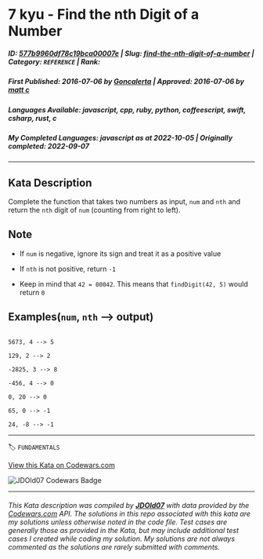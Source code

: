 # 7 kyu - Find the nth Digit of a Number

##### **ID**: [577b9960df78c19bca00007e](https://www.codewars.com/kata/577b9960df78c19bca00007e) | **Slug**: [find-the-nth-digit-of-a-number](https://www.codewars.com/kata/577b9960df78c19bca00007e) | **Category**: `REFERENCE` | **Rank**: <span style="color:white">7 kyu</span>

##### **First Published**: 2016-07-06 ***by*** [Goncalerta](https://www.codewars.com/users/Goncalerta) | **Approved**: 2016-07-06 ***by*** [matt c](https://www.codewars.com/users/matt%20c)

##### **Languages Available**: javascript, cpp, ruby, python, coffeescript, swift, csharp, rust, c

##### **My Completed Languages**: javascript ***as at*** 2022-10-05 | **Originally completed**: 2022-09-07

---

## Kata Description


Complete the function that takes two numbers as input, ```num``` and ```nth``` and return the `nth` digit of `num` (counting from right to left).



## Note

- If ```num``` is negative, ignore its sign and treat it as a positive value

- If ```nth``` is not positive, return `-1`

- Keep in mind that `42 = 00042`. This means that ```findDigit(42, 5)``` would return `0`



## Examples(```num```, ```nth``` --> output)



```

5673, 4 --> 5

129, 2 --> 2

-2825, 3 --> 8

-456, 4 --> 0

0, 20 --> 0

65, 0 --> -1

24, -8 --> -1

```

---


🏷 `FUNDAMENTALS`


[View this Kata on Codewars.com](https://www.codewars.com/kata/577b9960df78c19bca00007e)

![](https://www.codewars.com/users/jdold07/badges/large "JDOld07 Codewars Badge")

---

###### *This Kata description was compiled by [**JDOld07**](https://tpstech.dev) with data provided by the [Codewars.com](https://www.codewars.com) API.  The solutions in this repo associated with this kata are my solutions unless otherwise noted in the code file.  Test cases are generally those as provided in the Kata, but may include additional test cases I created while coding my solution.  My solutions are not always commented as the solutions are rarely submitted with comments.*
